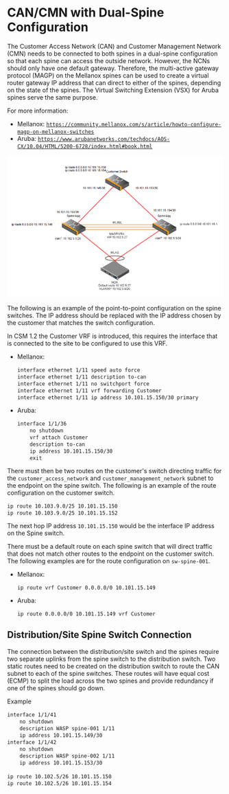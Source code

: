 # CAN/CMN with Dual-Spine Configuration

The Customer Access Network \(CAN\) and Customer Management Network \(CMN\) needs to be connected to both spines in a dual-spine configuration so that each spine can access the outside network. However, the NCNs
should only have one default gateway. Therefore, the multi-active gateway protocol \(MAGP\) on the Mellanox spines can be used to create a virtual router gateway IP address that can direct to either of the spines,
depending on the state of the spines. The Virtual Switching Extension \(VSX\) for Aruba spines serve the same purpose.

For more information:
<!-- markdown-link-check-disable-next-line -->
- Mellanox: [`https://community.mellanox.com/s/article/howto-configure-magp-on-mellanox-switches`](https://community.mellanox.com/s/article/howto-configure-magp-on-mellanox-switches)
- Aruba: [`https://www.arubanetworks.com/techdocs/AOS-CX/10.04/HTML/5200-6728/index.html#book.html`](https://www.arubanetworks.com/techdocs/AOS-CX/10.04/HTML/5200-6728/index.html#book.html)

![Dual-Spine Configuration](../../../img/operations/CAN_Dual-Spine_Configuration.png "Dual-Spine Configuration")

The following is an example of the point-to-point configuration on the spine switches. The IP address should be replaced with the IP address chosen by the customer that matches the switch configuration.

In CSM 1.2 the Customer VRF is introduced, this requires the interface that is connected to the site to be configured to use this VRF.

- Mellanox:

    ```screen
    interface ethernet 1/11 speed auto force
    interface ethernet 1/11 description to-can
    interface ethernet 1/11 no switchport force
    interface ethernet 1/11 vrf forwarding Customer
    interface ethernet 1/11 ip address 10.101.15.150/30 primary
    ```

- Aruba:

    ```screen
    interface 1/1/36
        no shutdown
        vrf attach Customer
        description to-can
        ip address 10.101.15.150/30
        exit
    ```

There must then be two routes on the customer's switch directing traffic for the `customer_access_network` and `customer_management_network` subnet to the endpoint on the spine switch. The following is an example
of the route configuration on the customer switch.

```text
ip route 10.103.9.0/25 10.101.15.150
ip route 10.103.9.0/25 10.101.15.152
```

The next hop IP address `10.101.15.150` would be the interface IP address on the Spine switch.

There must be a default route on each spine switch that will direct traffic that does not match other routes to the endpoint on the customer switch. The following examples are for the route configuration on `sw-spine-001`.

- Mellanox:

    ```screen
    ip route vrf Customer 0.0.0.0/0 10.101.15.149
    ```

- Aruba:

    ```screen
    ip route 0.0.0.0/0 10.101.15.149 vrf Customer
    ```

## Distribution/Site Spine Switch Connection

The connection between the distribution/site switch and the spines require two separate uplinks from the spine switch to the distribution switch. Two static routes need to be created on the distribution switch to
route the CAN subnet to each of the spine switches. These routes will have equal cost \(ECMP\) to split the load across the two spines and provide redundancy if one of the spines should go down.

Example

```screen
interface 1/1/41
    no shutdown
    description WASP spine-001 1/11
    ip address 10.101.15.149/30
interface 1/1/42
    no shutdown
    description WASP spine-002 1/11
    ip address 10.101.15.153/30

ip route 10.102.5/26 10.101.15.150
ip route 10.102.5/26 10.101.15.154
```

